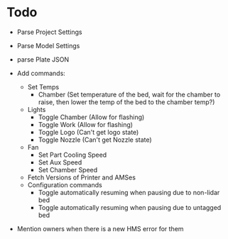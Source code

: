 # Todo

- Parse Project Settings
- Parse Model Settings
- parse Plate JSON

- Add commands:

  - Set Temps
    - Chamber (Set temperature of the bed, wait for the chamber to raise, then lower the temp of the bed to the chamber temp?)
  - Lights
    - Toggle Chamber (Allow for flashing)
    - Toggle Work (Allow for flashing)
    - Toggle Logo (Can't get logo state)
    - Toggle Nozzle (Can't get Nozzle state)
  - Fan
    - Set Part Cooling Speed
    - Set Aux Speed
    - Set Chamber Speed
  - Fetch Versions of Printer and AMSes
  - Configuration commands
    - Toggle automatically resuming when pausing due to non-lidar bed
    - Toggle automatically resuming when pausing due to untagged bed

- Mention owners when there is a new HMS error for them
